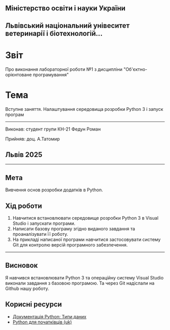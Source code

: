 ## Міністерство освіти і науки України

## Львівський національний унівеситет ветеринарії і біотехнологій...

# Звіт
Про виконання лабораторної роботи №1 з дисципліни "Об'єктно-орієнтоване програмування"

# Тема
Вступне заняття. Налаштування середовища розробки Python 3 і запуск програм

---

Виконав: студент групи КН-21 Федун Роман

Прийняв: доц. А.Татомир

## Львів 2025

---

## Мета
Вивчення основ розробки додатків в Python.

## Хід роботи

1. Навчитися встановлювати середовище розробки Python 3 в Visual Studio і запускати програми.
2. Написати базову програму згідно виданого завдання та проаналізувати її роботу.
3. На прикладі написаної програми навчитися застосовувати систему Git для контролю версій програмного забезпечення.
---

## Висновок
Я навчився встановлювати Python 3 та операційну систему Visual Studio виконали завдання з базовою програмою. Та через Git надіслали на Github нашу роботу.

## Корисні ресурси

- [Документація Python: Типи даних](https://www.learnpython.org/en/Variables_and_Types)
- [Python для початківців (uk)](https://uk.wikipedia.org/wiki/Python)
